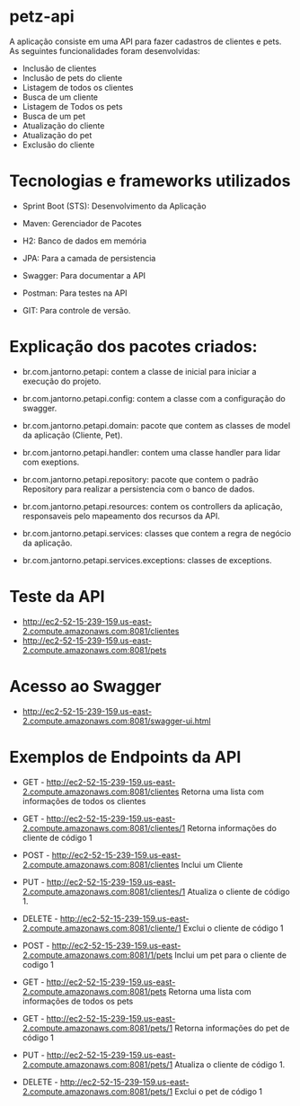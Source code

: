 # petz-api
A aplicação consiste em uma API para fazer cadastros de clientes e pets.
As seguintes funcionalidades foram desenvolvidas:
- Inclusão de clientes
- Inclusão de pets do cliente
- Listagem de todos os clientes
- Busca de um cliente
- Listagem de Todos os pets
- Busca de um pet
- Atualização do cliente
- Atualização do pet
- Exclusão do cliente

# Tecnologias e frameworks utilizados

- Sprint Boot (STS):
  Desenvolvimento da Aplicação

- Maven:
  Gerenciador de Pacotes

- H2:
  Banco de dados em memória

- JPA:
  Para a camada de persistencia

- Swagger:
  Para documentar a API

- Postman:
  Para testes na API
 
- GIT:
  Para controle de versão.

# Explicação dos pacotes criados:

- br.com.jantorno.petapi:
  contem a classe de inicial para iniciar a execução do projeto.

- br.com.jantorno.petapi.config:
  contem a classe com a configuração do swagger.

- br.com.jantorno.petapi.domain:
  pacote que contem as classes de model da aplicação (Cliente, Pet).
 
- br.com.jantorno.petapi.handler:
  contem uma classe handler para lidar com exeptions.

- br.com.jantorno.petapi.repository:
  pacote que contem o padrão Repository para realizar a persistencia com o banco de dados.

- br.com.jantorno.petapi.resources:
  contem os controllers da aplicação, responsaveis pelo mapeamento dos recursos da API.

- br.com.jantorno.petapi.services:
  classes que contem a regra de negócio da aplicação.

- br.com.jantorno.petapi.services.exceptions:
  classes de exceptions.

# Teste da API
  - http://ec2-52-15-239-159.us-east-2.compute.amazonaws.com:8081/clientes
  - http://ec2-52-15-239-159.us-east-2.compute.amazonaws.com:8081/pets

# Acesso ao Swagger
  - http://ec2-52-15-239-159.us-east-2.compute.amazonaws.com:8081/swagger-ui.html

# Exemplos de Endpoints da API

- GET - http://ec2-52-15-239-159.us-east-2.compute.amazonaws.com:8081/clientes
  Retorna uma lista com informações de todos os clientes

- GET - http://ec2-52-15-239-159.us-east-2.compute.amazonaws.com:8081/clientes/1
  Retorna informações do cliente de código 1

- POST - http://ec2-52-15-239-159.us-east-2.compute.amazonaws.com:8081/clientes
  Inclui um Cliente

- PUT - http://ec2-52-15-239-159.us-east-2.compute.amazonaws.com:8081/clientes/1
  Atualiza o cliente de código 1.

- DELETE - http://ec2-52-15-239-159.us-east-2.compute.amazonaws.com:8081/cliente/1
  Exclui o cliente de código 1
  
- POST - http://ec2-52-15-239-159.us-east-2.compute.amazonaws.com:8081/1/pets
  Inclui um pet para o cliente de codigo 1

- GET - http://ec2-52-15-239-159.us-east-2.compute.amazonaws.com:8081/pets
  Retorna uma lista com informações de todos os pets

- GET - http://ec2-52-15-239-159.us-east-2.compute.amazonaws.com:8081/pets/1
  Retorna informações do pet de código 1

- PUT - http://ec2-52-15-239-159.us-east-2.compute.amazonaws.com:8081/pets/1
  Atualiza o cliente de código 1.

- DELETE - http://ec2-52-15-239-159.us-east-2.compute.amazonaws.com:8081/pets/1
  Exclui o pet de código 1
